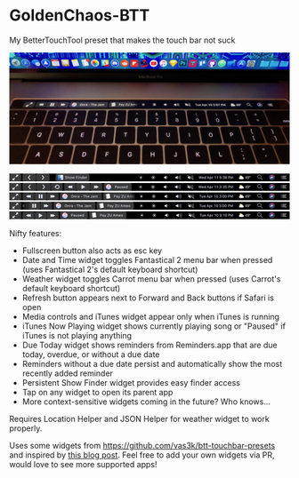 # GoldenChaos-BTT
My BetterTouchTool preset that makes the touch bar not suck

![Photo](https://github.com/GoldenChaos/GoldenChaos-BTT/blob/master/Cool%20Photo.jpg?raw=true)


![Screenshot 6](https://github.com/GoldenChaos/GoldenChaos-BTT/blob/master/Screenshot%206.png?raw=true)
![Screenshot 5](https://github.com/GoldenChaos/GoldenChaos-BTT/blob/master/Screenshot%205.png?raw=true)
![Screenshot 1](https://github.com/GoldenChaos/GoldenChaos-BTT/blob/master/Screenshot%201.png?raw=true)
![Screenshot 2](https://github.com/GoldenChaos/GoldenChaos-BTT/blob/master/Screenshot%202.png?raw=true)
![Screenshot 3](https://github.com/GoldenChaos/GoldenChaos-BTT/blob/master/Screenshot%203.png?raw=true)

Nifty features:

- Fullscreen button also acts as esc key
- Date and Time widget toggles Fantastical 2 menu bar when pressed (uses Fantastical 2's default keyboard shortcut)
- Weather widget toggles Carrot menu bar when pressed (uses Carrot's default keyboard shortcut)
- Refresh button appears next to Forward and Back buttons if Safari is open
- Media controls and iTunes widget appear only when iTunes is running
- iTunes Now Playing widget shows currently playing song or "Paused" if iTunes is not playing anything
- Due Today widget shows reminders from Reminders.app that are due today, overdue, or without a due date
- Reminders without a due date persist and automatically show the most recently added reminder
- Persistent Show Finder widget provides easy finder access
- Tap on any widget to open its parent app
- More context-sensitive widgets coming in the future? Who knows...

Requires Location Helper and JSON Helper for weather widget to work properly.

Uses some widgets from https://github.com/vas3k/btt-touchbar-presets and inspired by [this blog post](http://vas3k.com/blog/touchbar/). Feel free to add your own widgets via PR, would love to see more supported apps!
